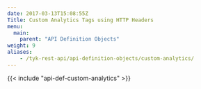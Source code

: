 ```yaml
---
date: 2017-03-13T15:08:55Z
Title: Custom Analytics Tags using HTTP Headers
menu:
  main:
    parent: "API Definition Objects"
weight: 9
aliases:
    - /tyk-rest-api/api-definition-objects/custom-analytics/
---
```


{{< include "api-def-custom-analytics" >}} 

